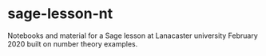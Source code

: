 # sage-lesson-nt
Notebooks and material for a Sage lesson at Lanacaster university February 2020 built on number theory examples.
